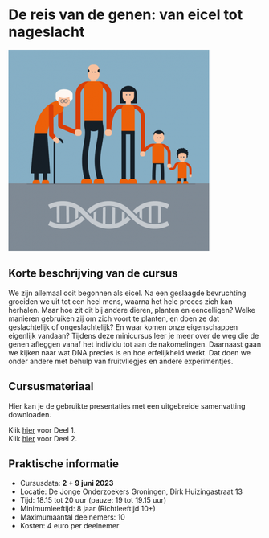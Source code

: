 # De reis van de genen: van eicel tot nageslacht

![genen](genen.png)

## Korte beschrijving van de cursus
We zijn allemaal ooit begonnen als eicel. Na een geslaagde bevruchting groeiden we uit tot een heel mens, waarna het hele proces zich kan herhalen. Maar hoe zit dit bij andere dieren, planten en eencelligen? Welke manieren gebruiken zij om zich voort te planten, en doen ze dat geslachtelijk of ongeslachtelijk? En waar komen onze eigenschappen eigenlijk vandaan? Tijdens deze minicursus leer je meer over de weg die de genen afleggen vanaf het individu tot aan de nakomelingen. Daarnaast gaan we kijken naar wat DNA precies is en hoe erfelijkheid werkt. Dat doen we onder andere met behulp van fruitvliegjes en andere experimentjes.

## Cursusmateriaal
Hier kan je de gebruikte presentaties met een uitgebreide samenvatting downloaden.

Klik [hier](Deel1.pdf) voor Deel 1.<br>
Klik [hier](Deel2.pdf) voor Deel 2.

## Praktische informatie
- Cursusdata: **2 + 9 juni 2023**
- Locatie: De Jonge Onderzoekers Groningen, Dirk Huizingastraat 13
- Tijd: 18.15 tot 20 uur (pauze: 19 tot 19.15 uur)
- Minimumleeftijd: 8 jaar (Richtleeftijd 10+)
- Maximumaantal deelnemers: 10
- Kosten: 4 euro per deelnemer
